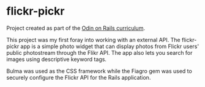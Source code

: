 # flickr-pickr

Project created as part of the [Odin on Rails curriculum](https://www.theodinproject.com/courses/ruby-on-rails/lessons/using-an-api).

This project was my first foray into working with an external API. The flickr-pickr app is a simple photo widget that can display photos from Flickr users' public photostream through the Flikr API. The app also lets you search for images using descriptive keyword tags.

Bulma was used as the CSS framework while the Fiagro gem was used to securely configure the Flickr API for the Rails application.